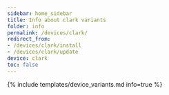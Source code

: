 ```yaml
---
sidebar: home_sidebar
title: Info about clark variants
folder: info
permalink: /devices/clark/
redirect_from:
- /devices/clark/install
- /devices/clark/update
device: clark
toc: false
---
```

{% include templates/device_variants.md info=true %}
